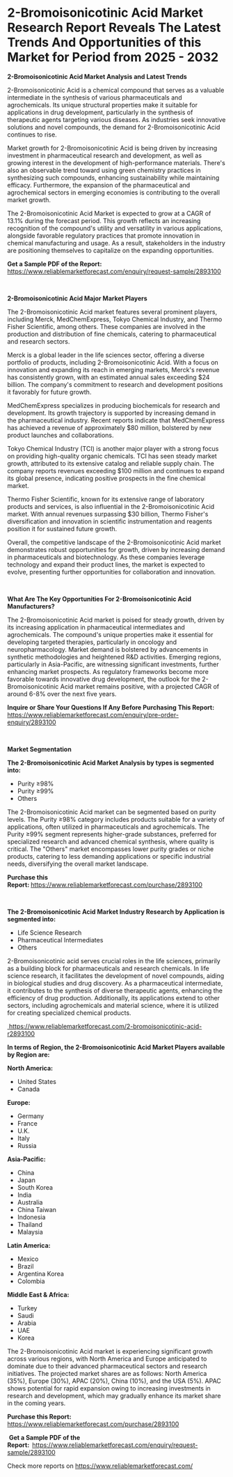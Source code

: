 <p><h1>2-Bromoisonicotinic Acid Market Research Report Reveals The Latest Trends And Opportunities of this Market for Period from 2025 - 2032</h1></p><p><strong>2-Bromoisonicotinic Acid Market Analysis and Latest Trends</strong></p>
<p><p>2-Bromoisonicotinic Acid is a chemical compound that serves as a valuable intermediate in the synthesis of various pharmaceuticals and agrochemicals. Its unique structural properties make it suitable for applications in drug development, particularly in the synthesis of therapeutic agents targeting various diseases. As industries seek innovative solutions and novel compounds, the demand for 2-Bromoisonicotinic Acid continues to rise.</p><p>Market growth for 2-Bromoisonicotinic Acid is being driven by increasing investment in pharmaceutical research and development, as well as growing interest in the development of high-performance materials. There's also an observable trend toward using green chemistry practices in synthesizing such compounds, enhancing sustainability while maintaining efficacy. Furthermore, the expansion of the pharmaceutical and agrochemical sectors in emerging economies is contributing to the overall market growth.</p><p>The 2-Bromoisonicotinic Acid Market is expected to grow at a CAGR of 13.1% during the forecast period. This growth reflects an increasing recognition of the compound's utility and versatility in various applications, alongside favorable regulatory practices that promote innovation in chemical manufacturing and usage. As a result, stakeholders in the industry are positioning themselves to capitalize on the expanding opportunities.</p></p>
<p><strong>Get a Sample PDF of the Report:&nbsp;</strong> <a href="https://www.reliablemarketforecast.com/enquiry/request-sample/2893100?utm_campaign=2235&utm_medium=2&utm_source=Github&utm_content=ia&utm_term=15032025&utm_id=2-bromoisonicotinic-acid">https://www.reliablemarketforecast.com/enquiry/request-sample/2893100</a></p>
<p>&nbsp;</p>
<p><strong>2-Bromoisonicotinic Acid Major Market Players</strong></p>
<p><p>The 2-Bromoisonicotinic Acid market features several prominent players, including Merck, MedChemExpress, Tokyo Chemical Industry, and Thermo Fisher Scientific, among others. These companies are involved in the production and distribution of fine chemicals, catering to pharmaceutical and research sectors.</p><p>Merck is a global leader in the life sciences sector, offering a diverse portfolio of products, including 2-Bromoisonicotinic Acid. With a focus on innovation and expanding its reach in emerging markets, Merck's revenue has consistently grown, with an estimated annual sales exceeding $24 billion. The company's commitment to research and development positions it favorably for future growth.</p><p>MedChemExpress specializes in producing biochemicals for research and development. Its growth trajectory is supported by increasing demand in the pharmaceutical industry. Recent reports indicate that MedChemExpress has achieved a revenue of approximately $80 million, bolstered by new product launches and collaborations.</p><p>Tokyo Chemical Industry (TCI) is another major player with a strong focus on providing high-quality organic chemicals. TCI has seen steady market growth, attributed to its extensive catalog and reliable supply chain. The company reports revenues exceeding $100 million and continues to expand its global presence, indicating positive prospects in the fine chemical market.</p><p>Thermo Fisher Scientific, known for its extensive range of laboratory products and services, is also influential in the 2-Bromoisonicotinic Acid market. With annual revenues surpassing $30 billion, Thermo Fisher's diversification and innovation in scientific instrumentation and reagents position it for sustained future growth.</p><p>Overall, the competitive landscape of the 2-Bromoisonicotinic Acid market demonstrates robust opportunities for growth, driven by increasing demand in pharmaceuticals and biotechnology. As these companies leverage technology and expand their product lines, the market is expected to evolve, presenting further opportunities for collaboration and innovation.</p></p>
<p>&nbsp;</p>
<p><strong>What Are The Key Opportunities For 2-Bromoisonicotinic Acid Manufacturers?</strong></p>
<p><p>The 2-Bromoisonicotinic Acid market is poised for steady growth, driven by its increasing application in pharmaceutical intermediates and agrochemicals. The compound's unique properties make it essential for developing targeted therapies, particularly in oncology and neuropharmacology. Market demand is bolstered by advancements in synthetic methodologies and heightened R&D activities. Emerging regions, particularly in Asia-Pacific, are witnessing significant investments, further enhancing market prospects. As regulatory frameworks become more favorable towards innovative drug development, the outlook for the 2-Bromoisonicotinic Acid market remains positive, with a projected CAGR of around 6-8% over the next five years.</p></p>
<p><strong>Inquire or Share Your Questions If Any Before Purchasing This Report:</strong> <a href="https://www.reliablemarketforecast.com/enquiry/pre-order-enquiry/2893100?utm_campaign=2235&utm_medium=2&utm_source=Github&utm_content=ia&utm_term=15032025&utm_id=2-bromoisonicotinic-acid">https://www.reliablemarketforecast.com/enquiry/pre-order-enquiry/2893100</a></p>
<p>&nbsp;</p>
<p><strong>Market Segmentation</strong></p>
<p><strong>The 2-Bromoisonicotinic Acid Market Analysis by types is segmented into:</strong></p>
<p><ul><li>Purity ≥98%</li><li>Purity ≥99%</li><li>Others</li></ul></p>
<p><p>The 2-Bromoisonicotinic Acid market can be segmented based on purity levels. The Purity ≥98% category includes products suitable for a variety of applications, often utilized in pharmaceuticals and agrochemicals. The Purity ≥99% segment represents higher-grade substances, preferred for specialized research and advanced chemical synthesis, where quality is critical. The "Others" market encompasses lower purity grades or niche products, catering to less demanding applications or specific industrial needs, diversifying the overall market landscape.</p></p>
<p><strong>Purchase this Report:&nbsp;</strong><a href="https://www.reliablemarketforecast.com/purchase/2893100?utm_campaign=2235&utm_medium=2&utm_source=Github&utm_content=ia&utm_term=15032025&utm_id=2-bromoisonicotinic-acid">https://www.reliablemarketforecast.com/purchase/2893100</a></p>
<p>&nbsp;</p>
<p><strong>The 2-Bromoisonicotinic Acid Market Industry Research by Application is segmented into:</strong></p>
<p><ul><li>Life Science Research</li><li>Pharmaceutical Intermediates</li><li>Others</li></ul></p>
<p><p>2-Bromoisonicotinic acid serves crucial roles in the life sciences, primarily as a building block for pharmaceuticals and research chemicals. In life science research, it facilitates the development of novel compounds, aiding in biological studies and drug discovery. As a pharmaceutical intermediate, it contributes to the synthesis of diverse therapeutic agents, enhancing the efficiency of drug production. Additionally, its applications extend to other sectors, including agrochemicals and material science, where it is utilized for creating specialized chemical products.</p></p>
<p><a href="https://www.reliablemarketforecast.com/2-bromoisonicotinic-acid-r2893100?utm_campaign=2235&utm_medium=2&utm_source=Github&utm_content=ia&utm_term=15032025&utm_id=2-bromoisonicotinic-acid">&nbsp;https://www.reliablemarketforecast.com/2-bromoisonicotinic-acid-r2893100</a></p>
<p><strong>In terms of Region, the 2-Bromoisonicotinic Acid Market Players available by Region are:</strong></p>
<p>
    <p> <strong> North America: </strong>
        <ul>
            <li>United States</li>
            <li>Canada</li>
        </ul>
        </p> 
    <p> <strong> Europe: </strong>
        <ul>
            <li>Germany</li>
            <li>France</li>
            <li>U.K.</li>
            <li>Italy</li>
            <li>Russia</li>
        </ul>
        </p> 
    <p> <strong> Asia-Pacific: </strong>
        <ul>
            <li>China</li>
            <li>Japan</li>
            <li>South Korea</li>
            <li>India</li>
            <li>Australia</li>
            <li>China Taiwan</li>
            <li>Indonesia</li>
            <li>Thailand</li>
            <li>Malaysia</li>
        </ul>
        </p> 
    <p> <strong> Latin America: </strong>
        <ul>
            <li>Mexico</li>
            <li>Brazil</li>
            <li>Argentina Korea</li>
            <li>Colombia</li>
        </ul>
        </p> 
    <p> <strong> Middle East & Africa: </strong>
        <ul>
            <li>Turkey</li>
            <li>Saudi</li>
            <li>Arabia</li>
            <li>UAE</li>
            <li>Korea</li>
        </ul>
    </p>
    </p>
<p><p>The 2-Bromoisonicotinic Acid market is experiencing significant growth across various regions, with North America and Europe anticipated to dominate due to their advanced pharmaceutical sectors and research initiatives. The projected market shares are as follows: North America (35%), Europe (30%), APAC (20%), China (10%), and the USA (5%). APAC shows potential for rapid expansion owing to increasing investments in research and development, which may gradually enhance its market share in the coming years.</p></p>
<p><strong>Purchase this Report: </strong><a href="https://www.reliablemarketforecast.com/purchase/2893100?utm_campaign=2235&utm_medium=2&utm_source=Github&utm_content=ia&utm_term=15032025&utm_id=2-bromoisonicotinic-acid">https://www.reliablemarketforecast.com/purchase/2893100</a></p>
<p>&nbsp;<strong>Get a Sample PDF of the Report:&nbsp;&nbsp;</strong><a href="https://www.reliablemarketforecast.com/enquiry/request-sample/2893100?utm_campaign=2235&utm_medium=2&utm_source=Github&utm_content=ia&utm_term=15032025&utm_id=2-bromoisonicotinic-acid">https://www.reliablemarketforecast.com/enquiry/request-sample/2893100</a></p>
<p><strong></strong></p>
<p>Check more reports on <a href="https://www.reliablemarketforecast.com/?utm_campaign=2235&utm_medium=2&utm_source=Github&utm_content=ia&utm_term=15032025&utm_id=2-bromoisonicotinic-acid">https://www.reliablemarketforecast.com/</a></p>